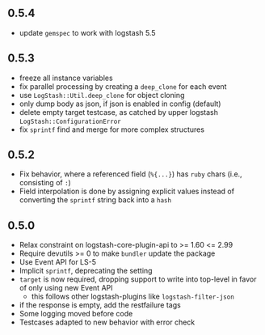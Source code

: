 ## 0.5.4

  - update `gemspec` to work with logstash 5.5

## 0.5.3
  - freeze all instance variables
  - fix parallel processing by creating a `deep_clone` for each event
  - use `LogStash::Util.deep_clone` for object cloning
  - only dump body as json, if json is enabled in config (default)
  - delete empty target testcase, as catched by upper logstash `LogStash::ConfigurationError`
  - fix `sprintf` find and merge for more complex structures

## 0.5.2
  - Fix behavior, where a referenced field (`%{...}`) has `ruby` chars
  (i.e., consisting of `:`)
  - Field interpolation is done by assigning explicit values instead
  of converting the `sprintf` string back into a `hash`

## 0.5.0
  - Relax constraint on logstash-core-plugin-api to >= 1.60 <= 2.99
  - Require devutils >= 0 to make `bundler` update the package
  - Use Event API for LS-5
  - Implicit `sprintf`, deprecating the setting
  - `target` is now required, dropping support to write into top-level in favor of only using new Event API
    - this follows other logstash-plugins like `logstash-filter-json`
  - if the response is empty, add the restfailure tags
  - Some logging moved before code
  - Testcases adapted to new behavior with error check

